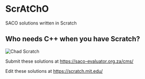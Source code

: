 # ScrAtChO

SACO solutions written in Scratch

## Who needs C++ when you have Scratch?

![Chad Scratch](https://external-preview.redd.it/gPWTW9Q6sdhgECNYLai23bGQJBO578euGerFz7LyKIs.png?auto=webp&s=a1f672f81cabfa0811d32a18a09d62391a0f6cd6)

Submit these solutions at https://saco-evaluator.org.za/cms/

Edit these solutions at https://scratch.mit.edu/
